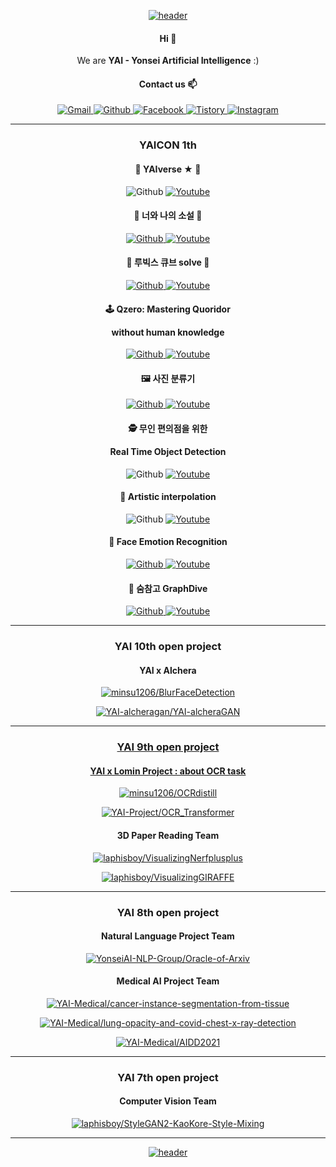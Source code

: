 <!--### Hi there 👋 -->

<p align="center"><a href="#">
    <img src="https://capsule-render.vercel.app/api?type=waving&color=0:F9D976,100:F39F86&height=250&section=header&text=YAI:%20Yonsei%20Artificial%20Intelligence&fontSize=40&animation=fadeIn&fontColor=FFFFFF&fontAlignY=40" alt="header" />
</a></p>

<h4 align="center">Hi 👋</h4>

<p align="center">We are <b>YAI - Yonsei Artificial Intelligence</b> :)</p>

<!-- YAI logo -->
<!--p align="center"><a href="#">
 <img src="https://user-images.githubusercontent.com/68576384/174433041-d638ff66-d616-4083-abaa-3c8c73576085.jpg" width="400" height="270">
</a></p-->

<h4 align="center">Contact us 📫</h4>

<p align="center">

<a href="mailto:yonsei.yai@gmail.com">
    <img src="https://img.shields.io/badge/-GMAIL-D14836?style=for-the-badge&logo=gmail&logoColor=white" alt="Gmail" />
</a>
</a>
<a href="https://github.com/yonsei-YAI">
    <img src="https://img.shields.io/badge/GITHUB-121011.svg?&style=for-the-badge&logo=github&logoColor=white" alt="Github" />
</a>
<a href="https://www.facebook.com/yonseiAI">
    <img src="https://img.shields.io/badge/Facebook-1877F2?style=for-the-badge&logo=facebook&logoColor=white" alt="Facebook" />
</a>
<a href="https://yai-yonsei.tistory.com/">
    <img alt="Tistory" src ="https://img.shields.io/badge/Tistory-indigo.svg?&style=for-the-badge" alt="Tistory" />
</a>
<a href="https://instagram.com/yonsei.ai">
    <img src="https://img.shields.io/badge/Instagram-E4405F.svg?style=for-the-badge&logo=instagram&logoColor=white" alt="Instagram" />
</a>

</p>

---
<h3 align="center">YAICON 1th </h3>
<h4 align="center"> 🥇 YAIverse ★ 🥇</h4>
<p align="center">
<img src="https://img.shields.io/badge/GITHUB-181717.svg?&style=for-the-badge&logo=github&logoColor=white" alt="Github" />
<a href=https://youtu.be/7kqTo5sbHns>
    <img src="https://img.shields.io/badge/YOUTUBE-FF0000.svg?&style=for-the-badge&logo=youtube&logoColor=white" alt="Youtube" />
</a>
</p>

<h4 align="center"> 🥈 너와 나의 소설 🥈 </h4>
<p align="center">
<a href="https://github.com/smmin21/WriteUs">
    <img src="https://img.shields.io/badge/GITHUB-181717.svg?&style=for-the-badge&logo=github&logoColor=white" alt="Github"/>
</a>
<a href=https://youtu.be/ckFFwVCe9pU>
    <img src="https://img.shields.io/badge/YOUTUBE-FF0000.svg?&style=for-the-badge&logo=youtube&logoColor=white" alt="Youtube" />
</a>
</p>

<h4 align="center"> 🥉 루빅스 큐브 solve 🥉</h4>
<p align="center">
<a href="https://github.com/SUNGBEOMCHOI/Rubiks-Cube-Solver">
    <img src="https://img.shields.io/badge/GITHUB-181717.svg?&style=for-the-badge&logo=github&logoColor=white" alt="Github"/>
</a>
<a href=https://youtu.be/x2puYFrKyjc>
    <img src="https://img.shields.io/badge/YOUTUBE-FF0000.svg?&style=for-the-badge&logo=youtube&logoColor=white" alt="Youtube" />
</a>
</p>

<h4 align="center"> 🕹️ Qzero: Mastering Quoridor 
    
without human knowledge 
</h4>
<p align="center">
<a href="https://github.com/lsh-159/Qzero">
    <img src="https://img.shields.io/badge/GITHUB-181717.svg?&style=for-the-badge&logo=github&logoColor=white" alt="Github"/>
</a>
<a href=https://youtu.be/io5pINwt6HY>
    <img src="https://img.shields.io/badge/YOUTUBE-FF0000.svg?&style=for-the-badge&logo=youtube&logoColor=white" alt="Youtube" />
</a>
</p>

<h4 align="center"> 🖼️ 사진 분류기 </h4>
<p align="center">
<a href="https://github.com/yeonjooooni/face_classifier">
    <img src="https://img.shields.io/badge/GITHUB-181717.svg?&style=for-the-badge&logo=github&logoColor=white" alt="Github"/>
</a>
<a href=https://youtu.be/eu1kFUzikGE>
    <img src="https://img.shields.io/badge/YOUTUBE-FF0000.svg?&style=for-the-badge&logo=youtube&logoColor=white" alt="Youtube" />
</a>
</p>

<h4 align="center"> 🕵️ 무인 편의점을 위한 
    
Real Time Object Detection </h4>
<p align="center">
<img src="https://img.shields.io/badge/GITHUB-181717.svg?&style=for-the-badge&logo=github&logoColor=white" alt="Github"/>
<a href=https://youtu.be/cKOQPaAWuTM>
    <img src="https://img.shields.io/badge/YOUTUBE-FF0000.svg?&style=for-the-badge&logo=youtube&logoColor=white" alt="Youtube" />
</a>
</p>

<h4 align="center"> 🎨 Artistic interpolation </h4>
<p align="center">
    <img src="https://img.shields.io/badge/GITHUB-181717.svg?&style=for-the-badge&logo=github&logoColor=white" alt="Github"/>
<a href=https://youtu.be/3AiJtYhcxdc>
    <img src="https://img.shields.io/badge/YOUTUBE-FF0000.svg?&style=for-the-badge&logo=youtube&logoColor=white" alt="Youtube" />
</a>
</p>

<h4 align="center"> 💖 Face Emotion Recognition </h4>
<p align="center">
<a href="https://github.com/YAICON-HOTFACE/FER">
    <img src="https://img.shields.io/badge/GITHUB-181717.svg?&style=for-the-badge&logo=github&logoColor=white" alt="Github"/>
</a>
<a href=https://youtu.be/Vs1Mp_E7Ai4>
    <img src="https://img.shields.io/badge/YOUTUBE-FF0000.svg?&style=for-the-badge&logo=youtube&logoColor=white" alt="Youtube" />
</a>
</p>

<h4 align="center"> 🤿 숨참고 GraphDive </h4>
<p align="center">
<a href="https://github.com/hwCh00/graph-dive">
    <img src="https://img.shields.io/badge/GITHUB-181717.svg?&style=for-the-badge&logo=github&logoColor=white" alt="Github"/>
</a>
<a href=https://youtu.be/a-sF3Pzcy14>
    <img src="https://img.shields.io/badge/YOUTUBE-FF0000.svg?&style=for-the-badge&logo=youtube&logoColor=white" alt="Youtube" />
</a>
</p>

---

<h3 align="center">YAI 10th open project</h3>
<h4 align="center">YAI x Alchera </h4>

<p align="center">
<a href="https://github.com/minsu1206/BlurFaceDetection.git">
    <img src="https://github-readme-stats.vercel.app/api/pin/?username=minsu1206&repo=BlurFaceDetection&title_color=fff&icon_color=f9f9f9&text_color=f9f9f9&bg_color=30,F9D976,F39F86&" alt="minsu1206/BlurFaceDetection" />
</p>
<p align="center">
<a href="https://github.com/YAI-alcheragan/YAI-alcheraGAN.git">
    <img src="https://github-readme-stats.vercel.app/api/pin/?username=YAI-alcheragan&repo=YAI-alcheraGAN&title_color=fff&icon_color=f9f9f9&text_color=f9f9f9&bg_color=30,F9D976,F39F86&" alt="YAI-alcheragan/YAI-alcheraGAN" />
</p>

---

<h3 align="center">YAI 9th open project</h3>
<h4 align="center">YAI x Lomin Project : about OCR task</h4>

<p align="center">
<a href="https://github.com/minsu1206/OCRdistill.git">
    <img src="https://github-readme-stats.vercel.app/api/pin/?username=minsu1206&repo=OCRdistill&title_color=fff&icon_color=f9f9f9&text_color=f9f9f9&bg_color=30,7778e4,b36edb&" alt="minsu1206/OCRdistill" />
</a>
</p>

<p align="center">
<a href="https://github.com/YAI-Project/OCR_Transformer.git">
    <img src="https://github-readme-stats.vercel.app/api/pin/?username=YAI-Project&repo=OCR_Transformer&title_color=fff&icon_color=f9f9f9&text_color=f9f9f9&bg_color=30,7778e4,b36edb&" alt="YAI-Project/OCR_Transformer" />
</a>
</p>

<h4 align="center">3D Paper Reading Team</h4>

<p align="center">
<a href="https://github.com/laphisboy/VisualizingNerfplusplus.git">
    <img src="https://github-readme-stats.vercel.app/api/pin/?username=laphisboy&repo=VisualizingNerfplusplus&title_color=fff&icon_color=f9f9f9&text_color=f9f9f9&bg_color=30,7778e4,b36edb&" alt="laphisboy/VisualizingNerfplusplus" />
</a>
</p>

<p align="center">
<a href="https://github.com/laphisboy/VisualizingGIRAFFE.git">
    <img src="https://github-readme-stats.vercel.app/api/pin/?username=laphisboy&repo=VisualizingGIRAFFE&title_color=fff&icon_color=f9f9f9&text_color=f9f9f9&bg_color=30,7778e4,b36edb&" alt="laphisboy/VisualizingGIRAFFE" />
</a>
</p>

---

<h3 align="center">YAI 8th open project</h3>
<h4 align="center">Natural Language Project Team</h4>

<p align="center">
<a href="https://github.com/YonseiAI-NLP-Group/Oracle-of-Arxiv.git">
    <img src="https://github-readme-stats.vercel.app/api/pin/?username=YonseiAI-NLP-Group&repo=Oracle-of-Arxiv&title_color=fff&icon_color=f9f9f9&text_color=f9f9f9&bg_color=30,5e76b5,54a79f&" alt="YonseiAI-NLP-Group/Oracle-of-Arxiv" />
</a>
</p>

<h4 align="center">Medical AI Project Team</h4>

<p align="center">
<a href="https://github.com/YAI-Medical/cancer-instance-segmentation-from-tissue.git">
    <img src="https://github-readme-stats.vercel.app/api/pin/?username=YAI-Medical&repo=cancer-instance-segmentation-from-tissue&title_color=fff&icon_color=f9f9f9&text_color=f9f9f9&bg_color=30,5e76b5,54a79f&" alt="YAI-Medical/cancer-instance-segmentation-from-tissue" />
</a>
</p>

<p align="center">
<a href="https://github.com/YAI-Medical/lung-opacity-and-covid-chest-x-ray-detection.git">
    <img src="https://github-readme-stats.vercel.app/api/pin/?username=YAI-Medical&repo=lung-opacity-and-covid-chest-x-ray-detection&title_color=fff&icon_color=f9f9f9&text_color=f9f9f9&bg_color=30,5e76b5,54a79f&" alt="YAI-Medical/lung-opacity-and-covid-chest-x-ray-detection" />
</a>
</p>

<p align="center">
<a href="https://github.com/YAI-Medical/AIDD2021.git">
    <img src="https://github-readme-stats.vercel.app/api/pin/?username=YAI-Medical&repo=AIDD2021&title_color=fff&icon_color=f9f9f9&text_color=f9f9f9&bg_color=30,5e76b5,54a79f&" alt="YAI-Medical/AIDD2021" />
</a>
</p>

---

<h3 align="center">YAI 7th open project</h3>
<h4 align="center">Computer Vision Team</h4>

<p align="center">
<a href="https://github.com/laphisboy/StyleGAN2-KaoKore-Style-Mixing.git">
    <img src="https://github-readme-stats.vercel.app/api/pin/?username=laphisboy&repo=StyleGAN2-KaoKore-Style-Mixing&title_color=fff&icon_color=f9f9f9&text_color=f9f9f9&bg_color=30,5F885E,355E71&" alt="laphisboy/StyleGAN2-KaoKore-Style-Mixing" />
</a>
</p>

---

<p align="center"><a href="#">
    <img src="https://capsule-render.vercel.app/api?type=waving&color=0:5F885E,100:355E71&height=150&section=footer" alt="header" />
</a></p>
